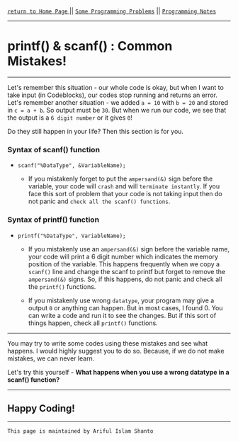 [ `return to Home Page` ](https://shanto-swe029.github.io) || [`Some Programming Problems`](https://shanto-swe029.github.io/programmingproblems) || [`Programming Notes`](https://shanto-swe029.github.io/programmingnotes)

***

# printf() & scanf() : Common Mistakes!

***

Let's remember this situation - our whole code is okay, but when I want to take input (in Codeblocks), our codes stop running and returns an error.
<br>
Let's remember another situation - we added `a = 10` with `b = 20` and stored in `c = a + b`. So output must be `30`. But when we run our code,
we see that the output is a `6 digit number` or it gives `0`!
<br>

Do they still happen in your life? Then this section is for you.
<br>

### Syntax of scanf() function

- `scanf("%DataType", &VariableName);`

    - If you mistakenly forget to put the `ampersand(&)` sign before the variable, your code will `crash` and will `terminate instantly`.
    If you face this sort of problem that your code is not taking input then do not panic and `check all the scanf() functions`.

### Syntax of printf() function

- `printf("%DataType", VariableName);`

    - If you mistakenly use an `ampersand(&)` sign before the variable name, your code will print a 6 digit number which indicates the memory 
    position of the variable. This happens frequently when we copy a `scanf()` line and change the scanf to printf but forget to remove the 
    `ampersand(&)` signs. So, if this happens, do not panic and check all the `printf()` functions.
    
    - If you mistakenly use wrong `datatype`, your program may give a output `0` or anything can happen. But in most cases, I found 0. You can write 
    a code and run it to see the changes. But if this sort of things happen, check all `printf()` functions.


***

You may try to write some codes using these mistakes and see what happens. I would highly suggest you to do so. Because, if we do not make mistakes, 
we can never learn.
<br>

Let's try this yourself - **What happens when you use a wrong datatype in a scanf() function?**

***

## Happy Coding!

***

`This page is maintained by Ariful Islam Shanto`








